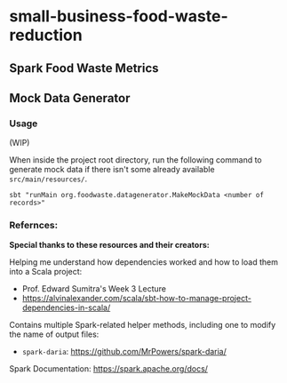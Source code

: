 # small-business-food-waste-reduction

## Spark Food Waste Metrics



## Mock Data Generator

### Usage

(WIP)

When inside the project root directory, run the following command to generate mock data if there isn't some already available `src/main/resources/`.

`sbt "runMain org.foodwaste.datagenerator.MakeMockData <number of records>"`

### Refernces:

**Special thanks to these resources and their creators:**

Helping me understand how dependencies worked and how to load them into a Scala project:
- Prof. Edward Sumitra's Week 3 Lecture
- https://alvinalexander.com/scala/sbt-how-to-manage-project-dependencies-in-scala/

Contains multiple Spark-related helper methods, including one to modify the name of output files:
- `spark-daria`: https://github.com/MrPowers/spark-daria/

Spark Documentation:
https://spark.apache.org/docs/
